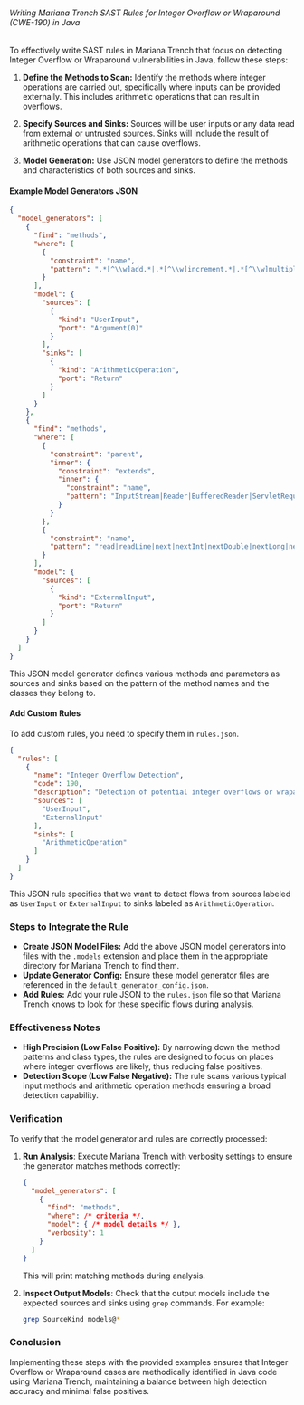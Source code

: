 ###### Writing Mariana Trench SAST Rules for Integer Overflow or Wraparound (CWE-190) in Java

To effectively write SAST rules in Mariana Trench that focus on detecting Integer Overflow or Wraparound vulnerabilities in Java, follow these steps:

1. **Define the Methods to Scan:**
   Identify the methods where integer operations are carried out, specifically where inputs can be provided externally. This includes arithmetic operations that can result in overflows.

2. **Specify Sources and Sinks:**
   Sources will be user inputs or any data read from external or untrusted sources. Sinks will include the result of arithmetic operations that can cause overflows.

3. **Model Generation:**
   Use JSON model generators to define the methods and characteristics of both sources and sinks.

#### Example Model Generators JSON

```json
{
  "model_generators": [
    {
      "find": "methods",
      "where": [
        {
          "constraint": "name",
          "pattern": ".*[^\\w]add.*|.*[^\\w]increment.*|.*[^\\w]multiply.*|.*[^\\w]divide.*|.*[^\\w]subtract.*"
        }
      ],
      "model": {
        "sources": [
          {
            "kind": "UserInput",
            "port": "Argument(0)"
          }
        ],
        "sinks": [
          {
            "kind": "ArithmeticOperation",
            "port": "Return"
          }
        ]
      }
    },
    {
      "find": "methods",
      "where": [
        {
          "constraint": "parent",
          "inner": {
            "constraint": "extends",
            "inner": {
              "constraint": "name",
              "pattern": "InputStream|Reader|BufferedReader|ServletRequest|HttpServletRequest"
            }
          }
        },
        {
          "constraint": "name",
          "pattern": "read|readLine|next|nextInt|nextDouble|nextLong|nextShort"
        }
      ],
      "model": {
        "sources": [
          {
            "kind": "ExternalInput",
            "port": "Return"
          }
        ]
      }
    }
  ]
}
```

This JSON model generator defines various methods and parameters as sources and sinks based on the pattern of the method names and the classes they belong to.

#### Add Custom Rules

To add custom rules, you need to specify them in `rules.json`.

```json
{
  "rules": [
    {
      "name": "Integer Overflow Detection",
      "code": 190,
      "description": "Detection of potential integer overflows or wraparounds in arithmetic operations.",
      "sources": [
        "UserInput",
        "ExternalInput"
      ],
      "sinks": [
        "ArithmeticOperation"
      ]
    }
  ]
}
```

This JSON rule specifies that we want to detect flows from sources labeled as `UserInput` or `ExternalInput` to sinks labeled as `ArithmeticOperation`.

### Steps to Integrate the Rule

- **Create JSON Model Files:** Add the above JSON model generators into files with the `.models` extension and place them in the appropriate directory for Mariana Trench to find them.
- **Update Generator Config:** Ensure these model generator files are referenced in the `default_generator_config.json`.
- **Add Rules:** Add your rule JSON to the `rules.json` file so that Mariana Trench knows to look for these specific flows during analysis.

### Effectiveness Notes

- **High Precision (Low False Positive):** By narrowing down the method patterns and class types, the rules are designed to focus on places where integer overflows are likely, thus reducing false positives.
- **Detection Scope (Low False Negative):** The rule scans various typical input methods and arithmetic operation methods ensuring a broad detection capability.

### Verification

To verify that the model generator and rules are correctly processed:

1. **Run Analysis**: Execute Mariana Trench with verbosity settings to ensure the generator matches methods correctly:
   ```json
   {
     "model_generators": [
       {
         "find": "methods",
         "where": /* criteria */,
         "model": { /* model details */ },
         "verbosity": 1
       }
     ]
   }
   ```
   This will print matching methods during analysis.

2. **Inspect Output Models**: Check that the output models include the expected sources and sinks using `grep` commands. For example:
   ```sh
   grep SourceKind models@*
   ```

### Conclusion

Implementing these steps with the provided examples ensures that Integer Overflow or Wraparound cases are methodically identified in Java code using Mariana Trench, maintaining a balance between high detection accuracy and minimal false positives.

   